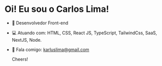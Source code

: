 # Oi! Eu sou o Carlos Lima!

- 🏢 Desenvolvedor Front-end

- 💻 Atuando com: HTML, CSS, React JS, TypeScript, TailwindCss, SaaS, NextJS, Node.

- 📧 Fala comigo: karluslima@gmail.com


  Cheers!